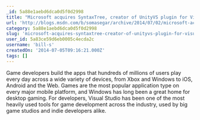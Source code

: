 ```yaml
---
_id: 5a88e1aebd6dca0d5f0d2998
title: "Microsoft acquires SyntaxTree, creator of UnityVS plugin for Visual Studio"
url: 'http://blogs.msdn.com/b/somasegar/archive/2014/07/02/microsoft-acquires-syntaxtree-creator-of-unityvs-plugin-for-visual-studio.aspx'
category: 5a88e1aebd6dca0d5f0d2998
slug: 'microsoft-acquires-syntaxtree-creator-of-unityvs-plugin-for-visual-studio'
user_id: 5a83ce59d6eb0005c4ecda2c
username: 'bill-s'
createdOn: '2014-07-05T09:16:21.000Z'
tags: []
---
```


Game developers build the apps that hundreds of millions of users play every day across a wide variety of devices, from Xbox and Windows to iOS, Android and the Web. Games are the most popular application type on every major mobile platform, and Windows has long been a great home for desktop gaming. For developers, Visual Studio has been one of the most heavily used tools for game development across the industry, used by big game studios and indie developers alike.
